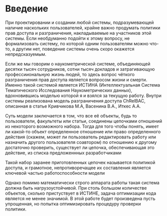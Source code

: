 # Введение

При проектировании и создании любой системы, подразумевающей наличие наскольких пользователей, крайне важно продумать политики прав доступа и разграничения, накладываемые на участников этой системы. Если необдуманно подойти к этому вопросу, не формализовать систему, по которой одним пользователям можно что-то, а другим нет, поведение системы очень скоро окажется непредсказуемым.

Если же мы говорим о наукометрической системе, объединяющей десятки тысяч сотрудников, сотни тысяч докладов и затрагивающую профессииональную жизнь людей, то здесь вопрос чёткого разграничения прав доступа является вопросом жизни и смерти.
Именно такой системой является ИСТИНА (Интеллектуальная Система Тематического Исследования Наукометрических данных), вдохновившись моделью которой я и взялся за текущую работу. Внутри системы реализована модель разграничения доступа ChRelBAC, описанная в статье Кривчикова М.А, Васенина В.А., Иткес А.А.

Суть модели заключается в том, что все её объекты, будь то пользователи, факультеты или статьи, соединены цепочками отношений из некоторого возможного набора. Тогда для того чтобы понять, имеет ли какой-то объект определенное отношение или право определенного действия (скажем, может ли пользователь редактировать работу или назначить другого пользователя соавтором) по отношению к другому достаточно проверить, существует ли цепочка, обеспечивающая это действие, из списка предложеннных разработчиками

Такой набор заранее приготовленных цепочек называется политикой доступа, и грамотное, непротиворечащее их составления является ключевой частью работоспособности модели

Однако помимо математически строго аппарата работы такая система должна быть нагрузоустойчивой. При столь большом количестве объектов, сколько пристуствует в ИСТИНЕ, задача оптимизации кода является не менее значимой. В этой работе будет произведена пусть упрощенная, но попытка оптимизировать процедуру проверки политики.